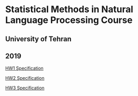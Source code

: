 # Statistical Methods in Natural Language Processing Course
## University of Tehran
## 2019

[HW1 Specification](http://dsp.ut.ac.ir/en/wp-content/uploads/2019/10/StatNLP-HW1-Prob-1398-1.pdf)


[HW2 Specification](http://dsp.ut.ac.ir/en/wp-content/uploads/2019/11/StatNLP-HW2-IR-1398-1.pdf)


[HW3 Specification](http://dsp.ut.ac.ir/en/wp-content/uploads/2019/12/StatNLP-HW3-Cluster-HMM-1398-1.pdf)
